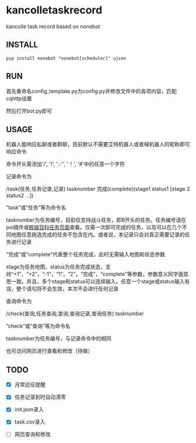 # kancolletaskrecord

kancolle task record based on nonebot

## INSTALL

    pip install nonebot "nonebot[scheduler]" ujson

## RUN

首先重命名config_template.py为config.py并修改文件中的各项内容，匹配cqhttp设置

然后打开bot.py即可

## USAGE

机器人能响应私聊或者群聊，目前默认不需要艾特机器人或者喊机器人的昵称即可响应命令

命令开头需添加'/', '!', '／', '！', '#'中的任意一个字符

记录命令为

/task(任务,任务记录,记录) tasknumber 完成(complete)(stage1 status1 [stage 2 status2 ...])

“task”或“任务”等为命令名

tasknumber为任务编号，目前仅支持战斗任务，即B开头的任务。任务编号请在poi插件或[舰娘百科任务页面](https://zh.kcwiki.cn/wiki/%E4%BB%BB%E5%8A%A1)查看。仅需一次即可完成的任务，以及可以在几个不同地图任意挑选完成的任务不包含在内。或者说，本记录只会对真正需要记录的任务进行记录

“完成”或“complete”代表整个任务完成，此时无需输入地图和状态参数

stage为任务地图，status为任务完成状态，支持“+1”，“+2”，“-1”，“1”，“2”，“完成”，“complete”等参数，参数意义同字面意思一致。并且，多个stage和status可以连续输入。任意一个stage或status输入有误，整个语句将不会生效，本次不会进行任何记录

查询命令为

/check(查询,任务查询,查询,查询记录,查询任务) tasknumber

“check”或“查询”等为命令名

tasknumber为任务编号，与记录命令中的相同

也可访问网页进行查看和修改（待做）

## TODO

- [x] 月常远征提醒

- [x] 任务记录到时自动清零

- [x] init.json录入

- [x] task.csv录入

- [ ] 网页查询和修改
